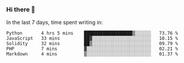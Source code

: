 ### Hi there 👋

In the last 7 days, time spent writing in:

<!--START_SECTION:waka-->
```text
Python       4 hrs 5 mins    ██████████████████▒░░░░░░   73.76 % 
JavaScript   33 mins         ██▓░░░░░░░░░░░░░░░░░░░░░░   10.15 % 
Solidity     32 mins         ██▒░░░░░░░░░░░░░░░░░░░░░░   09.79 % 
PHP          7 mins          ▓░░░░░░░░░░░░░░░░░░░░░░░░   02.21 % 
Markdown     4 mins          ▒░░░░░░░░░░░░░░░░░░░░░░░░   01.37 % 
```
<!--END_SECTION:waka-->
<!--
**jimtje/jimtje** is a ✨ _special_ ✨ repository because its `README.md` (this file) appears on your GitHub profile.


Here are some ideas to get you started:

- 🔭 I’m currently working on ...
- 🌱 I’m currently learning ...
- 👯 I’m looking to collaborate on ...
- 🤔 I’m looking for help with ...
- 💬 Ask me about ...
- 📫 How to reach me: ...
- 😄 Pronouns: ...
- ⚡ Fun fact: ...
-->
